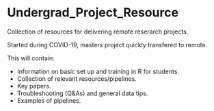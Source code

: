 # Undergrad_Project_Resource
Collection of resources for delivering remote reserarch projects.

Started during COVID-19, masters project quickly transfered to remote.

This will contain:
 - Information on basic set up and training in R for students.
 - Collection of relevant resources/pipelines.
 - Key papers.
 - Troubleshooting (Q&As) and general data tips.
 - Examples of pipelines.
